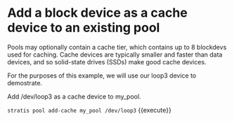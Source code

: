 # Add a block device as a cache device to an existing pool

Pools may optionally contain a cache tier, which contains up to 8 blockdevs used for caching. Cache devices are typically smaller and faster than data devices, and so solid-state drives (SSDs) make good cache devices.

For the purposes of this example, we will use our loop3 device to demostrate.

Add /dev/loop3 as a cache device to my_pool.

`stratis pool add-cache my_pool /dev/loop3` {{execute}}

